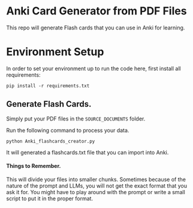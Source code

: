 # Anki Card Generator from PDF Files

This repo will generate Flash cards that you can use in Anki for learning. 

# Environment Setup
In order to set your environment up to run the code here, first install all requirements:

```shell
pip install -r requirements.txt
```

## Generate Flash Cards. 

Simply put your PDF files in the `SOURCE_DOCUMENTS` folder. 

Run the following command to process your data.

```shell
python Anki_flashcards_creator.py
```

It will generated a flashcards.txt file that you can import into Anki. 

#### Things to Remember. 
This will divide your files into smaller chunks. Sometimes because of the nature of the prompt and LLMs, you will not get the exact format that you ask it for. You might have to play around with the prompt or write a small script to put it in the proper format. 
